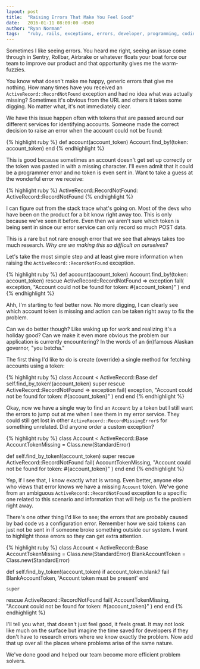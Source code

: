 ```yaml
---
layout: post
title:  "Raising Errors That Make You Feel Good"
date:   2016-01-11 08:00:00 -0500
author: "Ryan Norman"
tags:   "ruby, rails, exceptions, errors, developer, programming, coding"
---
```

Sometimes I like seeing errors. You heard me right, seeing an issue come through
in Sentry, Rollbar, Airbrake or whatever floats your boat force our team to
improve our product and that opportunity gives me the warm-fuzzies.

You know what doesn't make me happy, generic errors that give me nothing. How
many times have you received an `ActiveRecord::RecordNotFound` exception and had
no idea what was actually missing? Sometimes it's obvious from the URL and others
it takes some digging. No matter what, it's not immediately clear.

We have this issue happen often with tokens that are passed around our different
services for identifying accounts. Someone made the correct decision to raise
an error when the account could not be found:

{% highlight ruby %}
  def account(account_token)
    Account.find_by!(token: account_token)
  end
{% endhighlight %}

This is good because sometimes an account doesn't get set up correctly or the
token was pasted in with a missing character. I'll even admit that it could be
a programmer error and no token is even sent in. Want to take a guess at the
wonderful error we receive:

{% highlight ruby %}
  ActiveRecord::RecordNotFound: ActiveRecord::RecordNotFound
{% endhighlight %}

I can figure out from the stack trace what's going on. Most of the devs who have
been on the product for a bit know right away too. This is only because we've seen
it before. Even then we aren't sure which token is being sent in since our error
service can only record so much POST data.

This is a rare but not rare enough error that we see that always takes too much
research. *Why are we making this so difficult on ourselves?*

Let's take the most simple step and at least give more information
when raising the `ActiveRecord::RecordNotFound` exception.

{% highlight ruby %}
  def account(account_token)
    Account.find_by!(token: account_token)
  rescue ActiveRecord::RecordNotFound => exception
    fail(
      exception,
      "Account could not be found for token: #{account_token}"
    )
  end
{% endhighlight %}

Ahh, I'm starting to feel better now. No more digging, I can clearly see which
account token is missing and action can be taken right away to fix the problem.

Can we do better though? Like waking up for work and realizing it's a holiday good?
Can we make it even more obvious the problem our application is currently
encountering? In the words of an (in)famous Alaskan governor, "you betcha."

The first thing I'd like to do is create (override) a single method for fetching
accounts using a token:

{% highlight ruby %}
class Account < ActiveRecord::Base
  def self.find_by_token!(account_token)
    super
  rescue ActiveRecord::RecordNotFound => exception
    fail(
      exception,
      "Account could not be found for token: #{account_token}"
    )
  end
end
{% endhighlight %}

Okay, now we have a single way to find an `Account` by a token but I still want the
errors to jump out at me when I see them in my error service. They could still get
lost in other `ActiveRecord::RecordMissingError`s for something unrelated. Did
anyone order a custom exception?

{% highlight ruby %}
class Account < ActiveRecord::Base
  AccountTokenMissing = Class.new(StandardError)

  def self.find_by_token!(account_token)
    super
  rescue ActiveRecord::RecordNotFound
    fail(
      AccountTokenMissing,
      "Account could not be found for token: #{account_token}"
    )
  end
end
{% endhighlight %}

Yep, if I see that, I know exactly what is wrong. Even better, anyone else who
views that error knows we have a missing `Account` token. We've gone from an ambiguous
`ActiveRecord::RecordNotFound` exception to a specific one related to this scenario
and information that will help us fix the problem right away.

There's one other thing I'd like to see; the errors that are probably caused by
bad code vs a configuration error. Remember how we said tokens can just not be
sent in if someone broke something outside our system. I want to
highlight those errors so they can get extra attention.

{% highlight ruby %}
class Account < ActiveRecord::Base
  AccountTokenMissing = Class.new(StandardError)
  BlankAccountToken   = Class.new(StandardError)

  def self.find_by_token!(account_token)
    if account_token.blank?
      fail BlankAccountToken, 'Account token must be present'
    end

    super
  rescue ActiveRecord::RecordNotFound
    fail(
      AccountTokenMissing,
      "Account could not be found for token: #{account_token}"
    )
  end
end
{% endhighlight %}

I'll tell you what, that doesn't just feel good, it feels great. It may not look
like much on the surface but imagine the time saved for developers if they don't
have to research errors where we know exactly the problem. Now add that up over
all the places where problems arise of the same nature.

We've done good and helped our team become more efficient problem solvers.
